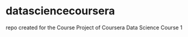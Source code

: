 datasciencecoursera
===================

repo created for the Course Project of Coursera Data Science Course 1
